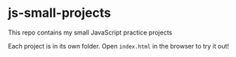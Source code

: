 # js-small-projects

This repo contains my small JavaScript practice projects

Each project is in its own folder. Open `index.html` in the browser to try it out!
